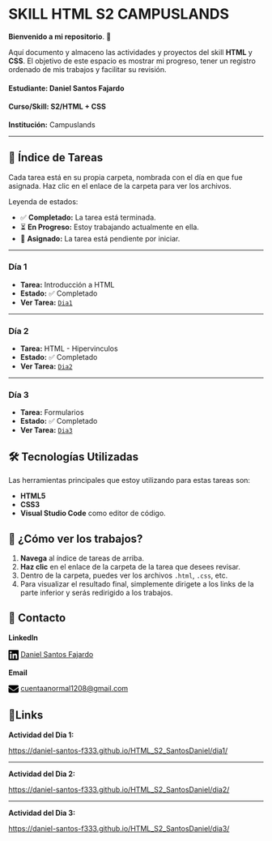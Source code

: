 # SKILL HTML S2 CAMPUSLANDS

**Bienvenido a mi repositorio**. 👋

Aquí documento y almaceno las actividades y proyectos del skill **HTML** y **CSS**.
El objetivo de este espacio es mostrar mi progreso, tener un registro ordenado de mis trabajos y facilitar su revisión.


#### **Estudiante:** Daniel Santos Fajardo
#### **Curso/Skill:** S2/HTML + CSS
**Institución:** Campuslands

---

## 📂 Índice de Tareas

Cada tarea está en su propia carpeta, nombrada con el día en que fue asignada. Haz clic en el enlace de la carpeta para ver los archivos.

Leyenda de estados:
* ✅ **Completado:** La tarea está terminada.
* ⏳ **En Progreso:** Estoy trabajando actualmente en ella.
* 📝 **Asignado:** La tarea está pendiente por iniciar.

---

### **Día 1**

* **Tarea:** Introducción a HTML
* **Estado:** ✅ Completado
* **Ver Tarea:** [`Dia1`](/dia1/index.html)

---

### **Día 2**

* **Tarea:** HTML - Hipervinculos
* **Estado:** ✅ Completado
* **Ver Tarea:** [`Dia2`](/dia2/index.html)

---

### **Día 3**

* **Tarea:** Formularios
* **Estado:** ✅ Completado
* **Ver Tarea:** [`Dia3`](/dia3/index.html)

## 🛠️ Tecnologías Utilizadas

Las herramientas principales que estoy utilizando para estas tareas son:

* **HTML5**
* **CSS3**
* **Visual Studio Code** como editor de código.

## 🚀 ¿Cómo ver los trabajos?

1.  **Navega** al índice de tareas de arriba.
2.  **Haz clic** en el enlace de la carpeta de la tarea que desees revisar.
3.  Dentro de la carpeta, puedes ver los archivos `.html`, `.css`, etc. 
4. Para visualizar el resultado final, simplemente dirigete a los links de la parte inferior y serás redirigido a los trabajos.

## 👤 Contacto
**LinkedIn**

<svg width="20" height="24" style="vertical-align:middle;" xmlns="http://www.w3.org/2000/svg" viewBox="0 0 448 512"><!--!Font Awesome Free 6.7.2 by @fontawesome - https://fontawesome.com License - https://fontawesome.com/license/free Copyright 2025 Fonticons, Inc.--><path d="M416 32H31.9C14.3 32 0 46.5 0 64.3v383.4C0 465.5 14.3 480 31.9 480H416c17.6 0 32-14.5 32-32.3V64.3c0-17.8-14.4-32.3-32-32.3zM135.4 416H69V202.2h66.5V416zm-33.2-243c-21.3 0-38.5-17.3-38.5-38.5S80.9 96 102.2 96c21.2 0 38.5 17.3 38.5 38.5 0 21.3-17.2 38.5-38.5 38.5zm282.1 243h-66.4V312c0-24.8-.5-56.7-34.5-56.7-34.6 0-39.9 27-39.9 54.9V416h-66.4V202.2h63.7v29.2h.9c8.9-16.8 30.6-34.5 62.9-34.5 67.2 0 79.7 44.3 79.7 101.9V416z"/> </svg> [Daniel Santos Fajardo](https://www.linkedin.com/in/daniel-santos-fajardo-b077b9234/)

**Email**

<svg width="20" height="20" style="vertical-align:middle;" xmlns="http://www.w3.org/2000/svg" viewBox="0 0 512 512"><!--!Font Awesome Free 6.7.2 by @fontawesome - https://fontawesome.com License - https://fontawesome.com/license/free Copyright 2025 Fonticons, Inc.--><path d="M48 64C21.5 64 0 85.5 0 112c0 15.1 7.1 29.3 19.2 38.4L236.8 313.6c11.4 8.5 27 8.5 38.4 0L492.8 150.4c12.1-9.1 19.2-23.3 19.2-38.4c0-26.5-21.5-48-48-48L48 64zM0 176L0 384c0 35.3 28.7 64 64 64l384 0c35.3 0 64-28.7 64-64l0-208L294.4 339.2c-22.8 17.1-54 17.1-76.8 0L0 176z"/></svg> cuentaanormal1208@gmail.com
## 🔗Links 

**Actividad del Dia 1:**

https://daniel-santos-f333.github.io/HTML_S2_SantosDaniel/dia1/

---
**Actividad del Dia 2:**

https://daniel-santos-f333.github.io/HTML_S2_SantosDaniel/dia2/

---
**Actividad del Dia 3:**

https://daniel-santos-f333.github.io/HTML_S2_SantosDaniel/dia3/